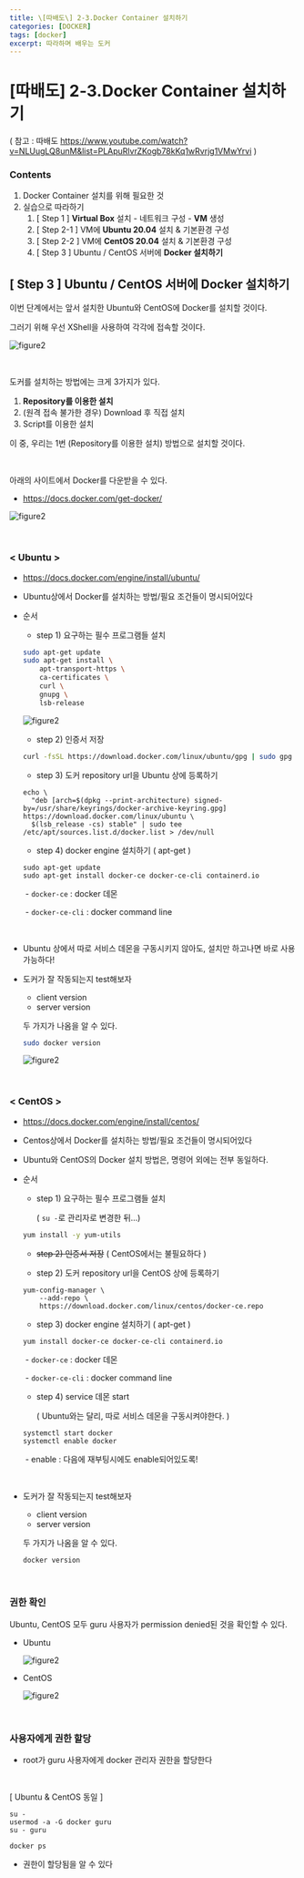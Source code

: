 ```yaml
---
title: \[따배도\] 2-3.Docker Container 설치하기
categories: [DOCKER]
tags: [docker]
excerpt: 따라하며 배우는 도커
---
```


<script src="https://cdn.mathjax.org/mathjax/latest/MathJax.js?config=TeX-AMS-MML_HTMLorMML" type="text/javascript"></script>

# \[따배도] 2-3.Docker Container 설치하기

( 참고 : 따배도 https://www.youtube.com/watch?v=NLUugLQ8unM&list=PLApuRlvrZKogb78kKq1wRvrjg1VMwYrvi )



### Contents

1. Docker Container 설치를 위해 필요한 것
2. 실습으로 따라하기
   1. [ Step 1 ] **Virtual Box** 설치 - 네트워크 구성 - **VM** 생성
   2. [ Step 2-1 ] VM에 **Ubuntu 20.04** 설치 & 기본환경 구성
   3. [ Step 2-2 ] VM에 **CentOS 20.04** 설치 & 기본환경 구성
   4. [ Step 3 ] Ubuntu / CentOS 서버에 **Docker 설치하기**



## [ Step 3 ] Ubuntu / CentOS 서버에 **Docker 설치하기**

이번 단계에서는 앞서 설치한 Ubuntu와 CentOS에 Docker를 설치할 것이다.

그러기 위해 우선 XShell을 사용하여 각각에 접속할 것이다.

![figure2](/assets/img/docker/img37.png)

<br>

도커를 설치하는 방법에는 크게 3가지가 있다.

1. **Repository를 이용한 설치**
2. (원격 접속 불가한 경우) Download 후 직접 설치
3. Script를 이용한 설치

이 중, 우리는 1번 (Repository를 이용한 설치) 방법으로 설치할 것이다.

<br>

아래의 사이트에서 Docker를 다운받을 수 있다.

- https://docs.docker.com/get-docker/

![figure2](/assets/img/docker/img38.png)

<br>

### < Ubuntu >

- https://docs.docker.com/engine/install/ubuntu/

- Ubuntu상에서 Docker를 설치하는 방법/필요 조건들이 명시되어있다

- 순서

  - step 1) 요구하는 필수 프로그램들 설치

  ```bash
  sudo apt-get update
  sudo apt-get install \
      apt-transport-https \
      ca-certificates \
      curl \
      gnupg \
      lsb-release
  ```

  ![figure2](/assets/img/docker/img39.png)

  - step 2) 인증서 저장

  ```bash
  curl -fsSL https://download.docker.com/linux/ubuntu/gpg | sudo gpg --dearmor -o /usr/share/keyrings/docker-archive-keyring.gpg
  ```

  

  - step 3) 도커 repository url을 Ubuntu 상에 등록하기

  ```shell
  echo \
    "deb [arch=$(dpkg --print-architecture) signed-by=/usr/share/keyrings/docker-archive-keyring.gpg] https://download.docker.com/linux/ubuntu \
    $(lsb_release -cs) stable" | sudo tee /etc/apt/sources.list.d/docker.list > /dev/null
  ```

  

  - step 4) docker engine 설치하기 ( apt-get )

  ```shell
  sudo apt-get update
  sudo apt-get install docker-ce docker-ce-cli containerd.io
  ```

  ​		- `docker-ce` : docker 데몬

  ​		- `docker-ce-cli` : docker command line

  ​	

- Ubuntu 상에서 따로 서비스 데몬을 구동시키지 않아도, 설치만 하고나면 바로 사용가능하다!

- 도커가 잘 작동되는지 test해보자

  - client version
  - server version

  두 가지가 나옴을 알 수 있다.

  ```bash
  sudo docker version
  ```

  ![figure2](/assets/img/docker/img40.png)

<br>

### < CentOS > 

- https://docs.docker.com/engine/install/centos/

- Centos상에서 Docker를 설치하는 방법/필요 조건들이 명시되어있다

- Ubuntu와 CentOS의 Docker 설치 방법은, 명령어 외에는 전부 동일하다.

- 순서

  - step 1) 요구하는 필수 프로그램들 설치

    ( `su -`로 관리자로 변경한 뒤...)

  ```bash
  yum install -y yum-utils
  ```

  - ~~step 2) 인증서 저장~~ ( CentOS에서는 불필요하다 )

  - step 2) 도커 repository url을 CentOS 상에 등록하기

  ```shell
  yum-config-manager \
      --add-repo \
      https://download.docker.com/linux/centos/docker-ce.repo
  ```

  

  - step 3) docker engine 설치하기 ( apt-get )

  ```shell
  yum install docker-ce docker-ce-cli containerd.io
  ```

  ​		- `docker-ce` : docker 데몬

  ​		- `docker-ce-cli` : docker command line

  

  - step 4) service 데몬 start

    ( Ubuntu와는 달리, 따로 서비스 데몬을 구동시켜야한다. )

  ```shell
  systemctl start docker
  systemctl enable docker
  ```

  ​		\- enable : 다음에 재부팅시에도 enable되어있도록!

<br>

- 도커가 잘 작동되는지 test해보자

  - client version
  - server version

  두 가지가 나옴을 알 수 있다.

  ```bash
  docker version
  ```

<br>

### 권한 확인

Ubuntu, CentOS 모두 guru 사용자가 permission denied된 것을 확인할 수 있다.

- Ubuntu

  ![figure2](/assets/img/docker/img41.png)

- CentOS

  ![figure2](/assets/img/docker/img42.png)

<br>

### 사용자에게 권한 할당

- root가 guru 사용자에게 docker 관리자 권한을 할당한다

<br>

[ Ubuntu & CentOS 동일 ]

```
su -
usermod -a -G docker guru
su - guru
```

```
docker ps
```

- 권한이 할당됨을 알 수 있다

